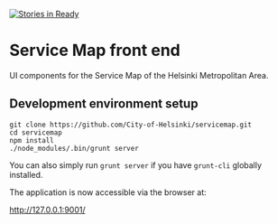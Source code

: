[![Stories in Ready](https://badge.waffle.io/City-of-Helsinki/servicemap.png?label=ready&title=Ready)](https://waffle.io/City-of-Helsinki/servicemap)
# Service Map front end

UI components for the Service Map of the Helsinki Metropolitan Area.

## Development environment setup

```shell
git clone https://github.com/City-of-Helsinki/servicemap.git
cd servicemap
npm install
./node_modules/.bin/grunt server
```

You can also simply run `grunt server` if you have `grunt-cli`
globally installed.

The application is now accessible via the browser at:

http://127.0.0.1:9001/
